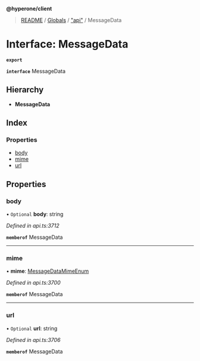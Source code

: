 **@hyperone/client**

> [README](../README.md) / [Globals](../globals.md) / ["api"](../modules/_api_.md) / MessageData

# Interface: MessageData

**`export`** 

**`interface`** MessageData

## Hierarchy

* **MessageData**

## Index

### Properties

* [body](_api_.messagedata.md#body)
* [mime](_api_.messagedata.md#mime)
* [url](_api_.messagedata.md#url)

## Properties

### body

• `Optional` **body**: string

*Defined in api.ts:3712*

**`memberof`** MessageData

___

### mime

•  **mime**: [MessageDataMimeEnum](../enums/_api_.messagedatamimeenum.md)

*Defined in api.ts:3700*

**`memberof`** MessageData

___

### url

• `Optional` **url**: string

*Defined in api.ts:3706*

**`memberof`** MessageData
